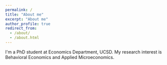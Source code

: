 ```yaml
---
permalink: /
title: "About me"
excerpt: "About me"
author_profile: true
redirect_from: 
  - /about/
  - /about.html
---
```

I'm a PhD student at Economics Department, UCSD. My research interest is Behavioral Economics and Applied Microeconomics. 



